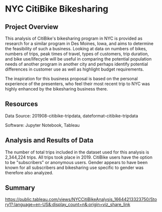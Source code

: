 # NYC CitiBike Bikesharing

## Project Overview
This analysis of CitiBike's bikesharing program in NYC is provided as research for a similar program in Des Moines, Iowa, and aims to determine the feasibility of such a business. Looking at data on numbers of bikes, numbers of trips, peak times of travel, types of customers, trip duration, and bike use/lifecycle will be useful in comparing the potential population needs of another program in another city and perhaps identify potential differences in customer use as well as highlight budget requirements.

The inspiration for this business proposal is based on the personal experience of the presenters, who feel their most recent trip to NYC was highly enhanced by the bikesharing business there.

## Resources

Data Source: 201908-citibike-tripdata, dateformat-citibike-tripdata

Software: Jupyter Notebook, Tableau

## Analysis and Results of Data
The number of total trips included in the dataset used for this analysis is 2,344,224 trips. All trips took place in 2019. CitiBike users have the option to be "subscribers" or anonymous users. Gender appears to have been known for all subscribers and bikesharing use specific to gender was therefore also analyzed.

## Summary



https://public.tableau.com/views/NYCCitiBikeAnalysis_16644213323750/Story1?:language=en-US&:display_count=n&:origin=viz_share_link
